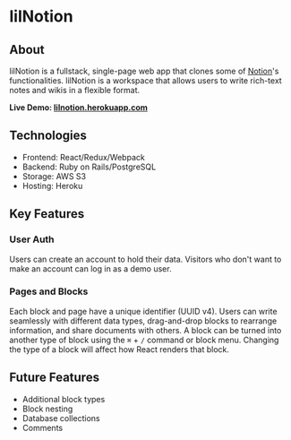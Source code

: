# lilNotion

## About

lilNotion is a fullstack, single-page web app that clones some of [Notion](https://www.notion.so/)'s functionalities. lilNotion is a workspace that allows users to write rich-text notes and wikis in a flexible format.

**Live Demo: [lilnotion.herokuapp.com](https://lilnotion.herokuapp.com)**

## Technologies

- Frontend: React/Redux/Webpack
- Backend: Ruby on Rails/PostgreSQL
- Storage: AWS S3
- Hosting: Heroku

## Key Features

### User Auth

Users can create an account to hold their data. Visitors who don't want to make an account can log in as a demo user.

### Pages and Blocks

Each block and page have a unique identifier (UUID v4). Users can write seamlessly with different data types, drag-and-drop blocks to rearrange information, and share documents with others. A block can be turned into another type of block using the `⌘` + `/` command or block menu. Changing the type of a block will affect how React renders that block.

## Future Features

- Additional block types
- Block nesting
- Database collections
- Comments